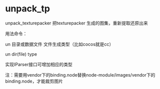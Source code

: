 # unpack_tp
unpack_texturepacker
把texturepacker 生成的图集，重新提取还原出来

用法命令：

un 目录或数据文件 文件生成类型（比如cocos就是cc）

un dir(file) type

实现IParser接口可增加相应的类型

注：需要用vendor下的binding.node替换node-module/images/vendor下的binding.node，才能裁剪图片
